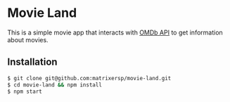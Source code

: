 # Movie Land

This is a simple movie app that interacts with [OMDb API](http://www.omdbapi.com/) to get information about movies.

## Installation

```bash
$ git clone git@github.com:matrixersp/movie-land.git
$ cd movie-land && npm install
$ npm start
```
